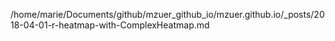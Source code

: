 /home/marie/Documents/github/mzuer_github_io/mzuer.github.io/_posts/2018-04-01-r-heatmap-with-ComplexHeatmap.md